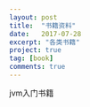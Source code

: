```yaml
---
layout: post
title:  "书籍资料"
date:   2017-07-28
excerpt: "各类书籍"
project: true
tag: [book]
comments: true
---
```


jvm入门书籍